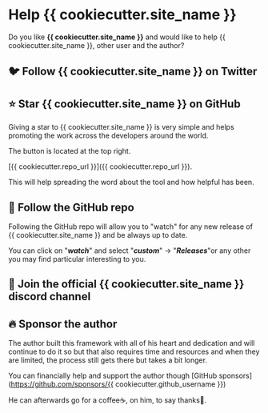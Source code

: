 # Help {{ cookiecutter.site_name }}

Do you like **{{ cookiecutter.site_name }}** and would like to help {{ cookiecutter.site_name }}, other user and the author?

## 🐦 Follow {{ cookiecutter.site_name }} on Twitter


## ⭐ Star **{{ cookiecutter.site_name }}** on GitHub

Giving a star to {{ cookiecutter.site_name }} is very simple and helps promoting the work across the developers around the world.

The button is located at the top right.

[{{ cookiecutter.repo_url }}]({{ cookiecutter.repo_url }}).

This will help spreading the word about the tool and how helpful has been.

## 👀 Follow the GitHub repo

Following the GitHub repo will allow you to "watch" for any new release of {{ cookiecutter.site_name }} and be always up to date.

You can click on "***watch***" and select "***custom***" -> "***Releases***"or any other you may find particular
interesting to you.

## 💬 Join the official {{ cookiecutter.site_name }} discord channel

## 🔥 Sponsor the author

The author built this framework with all of his heart and dedication and will continue to do it so but that also
requires time and resources and when they are limited, the process still gets there but takes a bit longer.

You can financially help and support the author though [GitHub sponsors](https://github.com/sponsors/{{ cookiecutter.github_username }})

He can afterwards go for a coffee☕, on him, to say thanks🙏.
